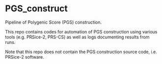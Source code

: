 # PGS_construct
Pipeline of Polygenic Score (PGS) construction.

This repo contains codes for automation of PGS construction using various tools (e.g. PRSice-2, PRS-CS)
as well as logs documenting results from runs.

Note that this repo does not contain the PGS construction source code, i.e. PRSice-2 software.
